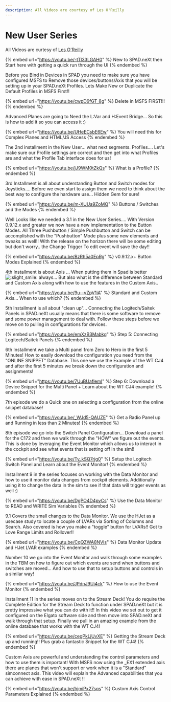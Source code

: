 ```yaml
---
description: All Videos are courtesy of Les O'Reilly
---
```


# New User Series

All Videos are curtesy of [Les O'Reilly](https://www.youtube.com/channel/UCL5U40EKkvjXF5PA24\_IyKA)

{% embed url="https://youtu.be/-tTl33LGAH0" %}
New to SPAD.neXt then Start here with getting a quick run through the UI
{% endembed %}

Before you Bind in Devices in SPAD you need to make sure you have configured MSFS to Remove those devices/buttons/Axis that you will be setting up in your SPAD.neXt Profiles.  Lets Make New or Duplicate the Default Profiles in MSFS First!!

{% embed url="https://youtu.be/cwpD6fGT_8g" %}
Delete in MSFS FIRST!!!
{% endembed %}

Advanced Planes are going to Need the L:Var and H:Event Bridge...  So this is how to add it so you can access it :)

{% embed url="https://youtu.be/UHeECsbE6Ew" %}
You will need this for Complex Planes and HTML/JS Access
{% endembed %}

The 2nd installment in the New User... what next segments. Profiles.... Let's make sure our Profile settings are correct and then get into what Profiles are and what the Profile Tab interface does for us!

{% embed url="https://youtu.be/jJ9WM0tZkQs" %}
What is a Profile?
{% endembed %}

3rd Installment is all about understanding Button and Switch modes for Joysticks.... Before we even start to assign them we need to think about the best way to configure the hardware use... Hidden Gem for sure!

{% embed url="https://youtu.be/m-XUUa9ZoMQ" %}
Buttons / Switches and the Modes
{% endembed %}

Well Looks like we needed a 3.1 in the New User Series....  With Version 0.9.12.x and greater we now have a new implementation to the Button Modes.  All Three Pushbutton / Simple Pushbutton and Switch can be accomplished with the "Pushbutton" Mode plus some new elements and tweaks as well!!  With the release on the horizon there will be some editing but don't worry.. the Change Trigger To edit event will save the day!!

{% embed url="https://youtu.be/BzRh5a0EpRg" %}
v0.9.12.x+ Button Modes Explained
{% endembed %}

4th Installment is about Axis ... When putting them in Spad is better ![:slight\_smile:](https://discord.com/assets/da3651e59d6006dfa5fa07ec3102d1f3.svg) always... But also what is the difference between Standard and Custom Axis along with how to use the features in the Custom Axis..

{% embed url="https://youtu.be/9u--vZpV1iA" %}
Standard and Custom Axis...  When to use which?
{% endembed %}

5th Installment is all about "clean up"...  Connecting the Logitech/Saitek Panels in SPAD.neXt usually means that there is some software to remove and some power management to deal with.  Follow these steps before we move on to pulling in configurations for devices.

{% embed url="https://youtu.be/emXzB3Mabkg" %}
Step 5: Connecting Logitech/Saitek Panels
{% endembed %}

6th Installment we take a Multi panel from Zero to Hero in the first 5 Minutes!  How to easily download the configuration you need from the "ONLINE SNIPPET" Database.  This one we use the Example of the WT CJ4 and after the first 5 minutes we break down the configuration and assignments!

{% embed url="https://youtu.be/7UuBUaflemI" %}
Step 6: Download a Device Snippet for the Multi Panel + Learn about the WT CJ4 example!
{% endembed %}

7th episode we do a Quick one on selecting a configuration from the online snippet database!

{% embed url="https://youtu.be/_WJd5-QAUZE" %}
Get a Radio Panel up and Running in less than 2 Minutes!
{% endembed %}

8th episode we go into the Switch Panel Configuration...  Download a panel for the C172 and then we walk through the "HOW" we figure out the events.  This is done by leveraging the Event Monitor which allows us to interact in the cockpit and see what events that is setting off in the sim!!

{% embed url="https://youtu.be/Tv_kSQ7rjg0" %}
Setup the Logitech Switch Panel and Learn about the Event Monitor!
{% endembed %}

Installment 9 in the series focuses on working with the Data Monitor and how to use it monitor data changes from cockpit elements.  Additionally using it to change the data in the sim to see if that data will trigger events as well :)

{% embed url="https://youtu.be/DgPO4D4pyCs" %}
Use the Data Monitor to READ and WRITE Sim Variables
{% endembed %}

9.1 Covers the small changes to the Data Monitor.  We use the HJet as a usecase study to locate a couple of LVARs via Sorting of Columns and Search.  Also covered is how you make a "toggle" button for LVARs!!  Got to Love Range Limits and Rollover!!

{% embed url="https://youtu.be/CqQZWA8NVIs" %}
Data Monitor Update and HJet LVAR examples
{% endembed %}



Number 10 we go into the Event Monitor and walk through some examples in the TBM on how to figure out which events are send when buttons and switches are moved...  And how to use that to setup buttons and controls in a similar way!



{% embed url="https://youtu.be/JPdnJ9Ui4ck" %}
How to use the Event Monitor
{% endembed %}

Installment 11 in the series moves on to the Stream Deck!  You do require the Complete Edition for the Stream Deck to function under SPAD.neXt but it is pretty impressive what you can do with it!!  In this video we set out to get it configured on the Elgato software side and then move into SPAD.neXt and walk through that setup.  Finally we pull in an amazing example from the online database that works with the WT CJ4!

{% embed url="https://youtu.be/cegPkLjUvXE" %}
Getting the Stream Deck up and running!! Plus grab a fantastic Snippet for the WT CJ4!
{% endembed %}

Custom Axis are powerful and understanding the control parameters and how to use them is important!  With MSFS now using the \_EX1 extended axis there are planes that won't support or work when it is a "Standard" simconnect axis.  This video will explain the Advanced capabilities that you can achieve with ease in SPAD.neXt !!

{% embed url="https://youtu.be/hjmiPx27sqs" %}
Custom Axis Control Parameters Explained
{% endembed %}

